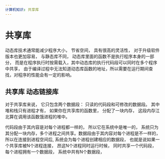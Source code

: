 ```yaml
---
计算机知识: 共享库
---
```


# 共享库

动态库技术通常能减少程序大小， 节省空间， 具有很高的灵活性， 对于升级软件版本也更加容易， 与静态库不同， 动态库里面的函数不是执行程序本身的一部分， 而是在程序执行时按需载入，其中动态库的执行代码段可以同时在多个程序中共享， 由于编译过程中无法知道动态库函数的地址，所以需要在运行期间查找，对程序的性能会有一定的影响。

## 共享库 动态链接库

对于共享库来说， 它只包含两个数据段： 只读的代码段和可修改的数据段。  其中堆和栈只有进程才有， 如果你在共享库的函数里， 分配了一块内存， 这段内存江北算在调用该函数饿进程的堆中。

代码段由于其内容是对每个进程都一样的， 所以它在系统中是唯一的， 系统只为其分配一块内存，多个进程之间共享。数据段由于其内容对每个进程是不一样的， 所以在连接到进程空间后, 系统会为每个进程创建相应的数据段， 也就是说如果一个共享库被N个进程连接， 昂这N个进程同时运行时候， 同时共享一个代码段，每个进程拥有一个数据段， 系统中共有N个数据段， 



